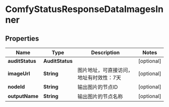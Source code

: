 

# ComfyStatusResponseDataImagesInner


## Properties

| Name | Type | Description | Notes |
|------------ | ------------- | ------------- | -------------|
|**auditStatus** | **AuditStatus** |  |  [optional] |
|**imageUrl** | **String** | 图片地址，可直接访问，地址有时效性：7天 |  [optional] |
|**nodeId** | **String** | 输出图片的节点ID |  [optional] |
|**outputName** | **String** | 输出图片的节点名称 |  [optional] |



